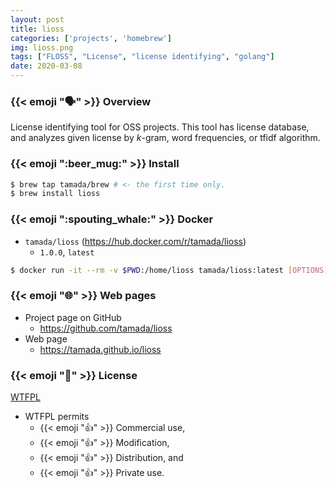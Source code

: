 ```yaml
---
layout: post
title: lioss
categories: ['projects', 'homebrew']
img: lioss.png
tags: ["FLOSS", "License", "license identifying", "golang"]
date: 2020-03-08
---
```


### {{< emoji ":speaking_head:" >}} Overview

License identifying tool for OSS projects.
This tool has license database, and analyzes given license by $k$-gram, word frequencies, or tfidf algorithm.

### {{< emoji ":beer_mug:" >}} Install

```sh
$ brew tap tamada/brew # <- the first time only.
$ brew install lioss
```

### {{< emoji ":spouting_whale:" >}} Docker

* `tamada/lioss` (https://hub.docker.com/r/tamada/lioss)
    * `1.0.0`, `latest`

```sh
$ docker run -it --rm -v $PWD:/home/lioss tamada/lioss:latest [OPTIONS] [ARGUMENTS...]
```

### {{< emoji ":globe_with_meridians:" >}} Web pages

* Project page on GitHub
    * https://github.com/tamada/lioss
* Web page
    * https://tamada.github.io/lioss

### {{< emoji ":scroll:" >}} License

[WTFPL](https://github.com/tamada/lioss/blob/master/LICENSE)

* WTFPL permits
    * {{< emoji ":thumbsup:" >}} Commercial use,
    * {{< emoji ":thumbsup:" >}} Modification,
    * {{< emoji ":thumbsup:" >}} Distribution, and
    * {{< emoji ":thumbsup:" >}} Private use.
